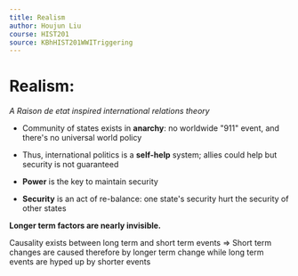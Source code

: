 ```yaml
---
title: Realism
author: Houjun Liu
course: HIST201
source: KBhHIST201WWITriggering
---
```


# Realism: 
_A Raison de etat inspired international relations theory_

- Community of states exists in **anarchy**: no worldwide "911" event, and there's no universal world policy
- Thus, international politics is a **self-help** system; allies could help but security is not guaranteed

- **Power** is the key to maintain security
- **Security** is an act of re-balance: one state's security hurt the security of other states

**Longer term factors are nearly invisible.**

Causality exists between long term and short term events => Short term changes are caused therefore by longer term change while long term events are hyped up by shorter events

